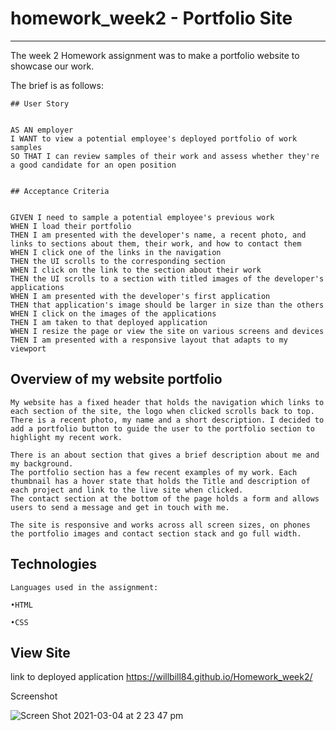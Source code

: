 # homework_week2 - Portfolio Site
--------------------------------------------------
The week 2 Homework assignment was to make a portfolio website to showcase our work.

The brief is as follows:

```
## User Story


AS AN employer
I WANT to view a potential employee's deployed portfolio of work samples
SO THAT I can review samples of their work and assess whether they're a good candidate for an open position


## Acceptance Criteria


GIVEN I need to sample a potential employee's previous work
WHEN I load their portfolio
THEN I am presented with the developer's name, a recent photo, and links to sections about them, their work, and how to contact them
WHEN I click one of the links in the navigation
THEN the UI scrolls to the corresponding section
WHEN I click on the link to the section about their work
THEN the UI scrolls to a section with titled images of the developer's applications
WHEN I am presented with the developer's first application
THEN that application's image should be larger in size than the others
WHEN I click on the images of the applications
THEN I am taken to that deployed application
WHEN I resize the page or view the site on various screens and devices
THEN I am presented with a responsive layout that adapts to my viewport
```

## Overview of my website portfolio

```
My website has a fixed header that holds the navigation which links to each section of the site, the logo when clicked scrolls back to top. 
There is a recent photo, my name and a short description. I decided to add a portfolio button to guide the user to the portfolio section to highlight my recent work. 

There is an about section that gives a brief description about me and my background. 
The portfolio section has a few recent examples of my work. Each thumbnail has a hover state that holds the Title and description of each project and link to the live site when clicked. 
The contact section at the bottom of the page holds a form and allows users to send a message and get in touch with me. 

The site is responsive and works across all screen sizes, on phones the portfolio images and contact section stack and go full width. 
```

## Technologies

```
Languages used in the assignment:

•HTML 

•CSS
```

## View Site

link to deployed application
https://willbill84.github.io/Homework_week2/

Screenshot

![Screen Shot 2021-03-04 at 2 23 47 pm](https://user-images.githubusercontent.com/78286026/109907073-b296ef80-7cf5-11eb-9f61-31840b586020.png)
